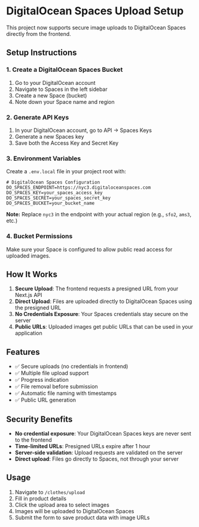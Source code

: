 # DigitalOcean Spaces Upload Setup

This project now supports secure image uploads to DigitalOcean Spaces directly from the frontend.

## Setup Instructions

### 1. Create a DigitalOcean Spaces Bucket

1. Go to your DigitalOcean account
2. Navigate to Spaces in the left sidebar
3. Create a new Space (bucket)
4. Note down your Space name and region

### 2. Generate API Keys

1. In your DigitalOcean account, go to API → Spaces Keys
2. Generate a new Spaces key
3. Save both the Access Key and Secret Key

### 3. Environment Variables

Create a `.env.local` file in your project root with:

```env
# DigitalOcean Spaces Configuration
DO_SPACES_ENDPOINT=https://nyc3.digitaloceanspaces.com
DO_SPACES_KEY=your_spaces_access_key
DO_SPACES_SECRET=your_spaces_secret_key
DO_SPACES_BUCKET=your_bucket_name
```

**Note:** Replace `nyc3` in the endpoint with your actual region (e.g., `sfo2`, `ams3`, etc.)

### 4. Bucket Permissions

Make sure your Space is configured to allow public read access for uploaded images.

## How It Works

1. **Secure Upload**: The frontend requests a presigned URL from your Next.js API
2. **Direct Upload**: Files are uploaded directly to DigitalOcean Spaces using the presigned URL
3. **No Credentials Exposure**: Your Spaces credentials stay secure on the server
4. **Public URLs**: Uploaded images get public URLs that can be used in your application

## Features

- ✅ Secure uploads (no credentials in frontend)
- ✅ Multiple file upload support
- ✅ Progress indication
- ✅ File removal before submission
- ✅ Automatic file naming with timestamps
- ✅ Public URL generation

## Security Benefits

- **No credential exposure**: Your DigitalOcean Spaces keys are never sent to the frontend
- **Time-limited URLs**: Presigned URLs expire after 1 hour
- **Server-side validation**: Upload requests are validated on the server
- **Direct upload**: Files go directly to Spaces, not through your server

## Usage

1. Navigate to `/clothes/upload`
2. Fill in product details
3. Click the upload area to select images
4. Images will be uploaded to DigitalOcean Spaces
5. Submit the form to save product data with image URLs
